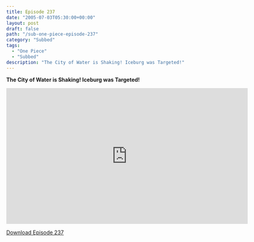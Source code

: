 ```yaml
---
title: Episode 237
date: "2005-07-03T05:30:00+00:00"
layout: post
draft: false
path: "/sub-one-piece-episode-237"
category: "Subbed"
tags:
  - "One Piece"
  - "Subbed"
description: "The City of Water is Shaking! Iceburg was Targeted!"
---
```


**The City of Water is Shaking! Iceburg was Targeted!**

<iframe width="640" height="360" src="https://www.rapidvideo.com/e/FXQH1FHSM9" frameborder="0" marginwidth=0 marginheight=0 scrolling=no allowfullscreen></iframe>

<a href="http://ouo.io/qs/eCodkFEQ?s=https://rapidvid.to/d/https://www.rapidvideo.com/e/FXQH1FHSM9">Download Episode 237</a>
